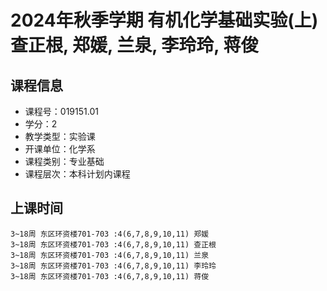 # 2024年秋季学期 有机化学基础实验(上) 查正根, 郑媛, 兰泉, 李玲玲, 蒋俊






## 课程信息

- 课程号：019151.01
- 学分：2
- 教学类型：实验课
- 开课单位：化学系
- 课程类别：专业基础
- 课程层次：本科计划内课程

## 上课时间

```
3~18周 东区环资楼701-703 :4(6,7,8,9,10,11) 郑媛
3~18周 东区环资楼701-703 :4(6,7,8,9,10,11) 查正根
3~18周 东区环资楼701-703 :4(6,7,8,9,10,11) 兰泉
3~18周 东区环资楼701-703 :4(6,7,8,9,10,11) 李玲玲
3~18周 东区环资楼701-703 :4(6,7,8,9,10,11) 蒋俊
```

